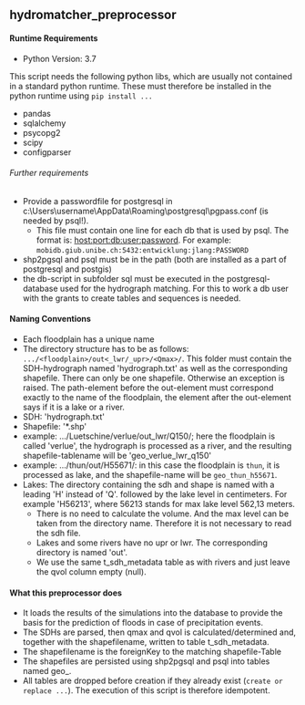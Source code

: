 ## hydromatcher_preprocessor

#### Runtime Requirements
- Python Version: 3.7

This script needs the following python libs, which are usually not contained in a standard python runtime. These must therefore be installed in the python runtime using `pip install ...`
- pandas
- sqlalchemy
- psycopg2
- scipy
- configparser

###### Further requirements
- Provide a passwordfile for postgresql in c:\Users\username\AppData\Roaming\postgresql\pgpass.conf (is needed by psql!).
    - This file must contain one line for each db that is used by psql. The format is: <host:port:db:user:password>. For example: `mobidb.giub.unibe.ch:5432:entwicklung:jlang:PASSWORD`
- shp2pgsql and psql must be in the path (both are installed as a part of postgresql and postgis)
- the db-script in subfolder sql must be executed in the postgresql-database used for the hydrograph matching. For this to work a db user with the grants to create tables and sequences is needed.

#### Naming Conventions
- Each floodplain has a unique name
- The directory structure has to be as follows: `.../<floodplain>/out<_lwr/_upr>/<Qmax>/`. This folder must contain the SDH-hydrograph named 'hydrograph.txt' as well as the corresponding shapefile.
There can only be one shapefile. Otherwise an exception is raised. The path-element before the out-element must correspond exactly to the name of the floodplain, the element after the out-element says if it is a lake or a river.
- SDH: 'hydrograph.txt'
- Shapefile: '*.shp'
- example: .../Luetschine/verlue/out_lwr/Q150/; here the floodplain is called 'verlue', the hydrograph is processed as a river, and the resulting shapefile-tablename will be 'geo_verlue_lwr_q150'
- example: .../thun/out/H55671/: in this case the floodplain is `thun`, it is processed as lake, and the shapefile-name will be `geo_thun_h55671`.
- Lakes: The directory containing the sdh and shape is named with a leading 'H' instead of 'Q'. followed by the lake level in centimeters. For example 'H56213', where 56213 stands for max lake level 562,13 meters.
    - There is no need to calculate the volume. And the max level can be taken from the directory name. Therefore it is not necessary to read the sdh file.
    - Lakes and some rivers have no upr or lwr. The corresponding directory is named 'out'.
    - We use the same t_sdh_metadata table as with rivers and just leave the qvol column empty (null).

#### What this preprocessor does
- It loads the results of the simulations into the database to provide the basis for the prediction of floods in case of precipitation events.
- The SDHs are parsed, then qmax and qvol is calculated/determined and, together with the shapefilename, written to table t_sdh_metadata.
- The shapefilename is the foreignKey to the matching shapefile-Table
- The shapefiles are persisted using shp2pgsql and psql into tables named geo_<shapefiletablename>.
- All tables are dropped before creation if they already exist (`create or replace ...`). The execution of this script is therefore idempotent.
